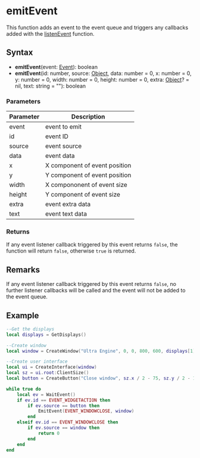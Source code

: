 # emitEvent

This function adds an event to the event queue and triggers any callbacks added with the [listenEvent](listenEvent.md) function.

## Syntax

- **emitEvent**(event: [Event](Event.md)): boolean
- **emitEvent**(id: number, source: [Object](Object.md), data: number = 0, x: number = 0, y: number = 0, width: number = 0, height: number = 0, extra: [Object](Object.md)? = nil, text: string = ""): boolean

### Parameters

| Parameter | Description |
| --- | --- |
| event | event to emit |
| id | event ID |
| source | event source |
| data | event data |
| x | X component of event position |
| y | Y component of event position |
| width | X compononent of event size | 
| height | Y component of event size |
| extra | event extra data |
| text | event text data |

### Returns

If any event listener callback triggered by this event returns `false`, the function will return `false`, otherwise `true` is returned.

## Remarks

If any event listener callback triggered by this event returns `false`, no further listener callbacks will be called and the event will not be added to the event queue.

## Example

```lua
--Get the displays
local displays = GetDisplays()

--Create window
local window = CreateWindow("Ultra Engine", 0, 0, 800, 600, displays[1])

--Create user interface
local ui = CreateInterface(window)
local sz = ui.root:ClientSize()
local button = CreateButton("Close window", sz.x / 2 - 75, sz.y / 2 - 15, 150, 30, ui.root)

while true do
    local ev = WaitEvent()
    if ev.id == EVENT_WIDGETACTION then
        if ev.source == button then
            EmitEvent(EVENT_WINDOWCLOSE, window)
        end
    elseif ev.id == EVENT_WINDOWCLOSE then
        if ev.source == window then
            return 0
        end
    end
end
```